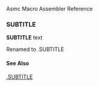 Asmc Macro Assembler Reference

### SUBTITLE

**SUBTITLE** text

Renamed to .SUBTITLE

#### See Also

[.SUBTITLE](dot_subtitle.md)